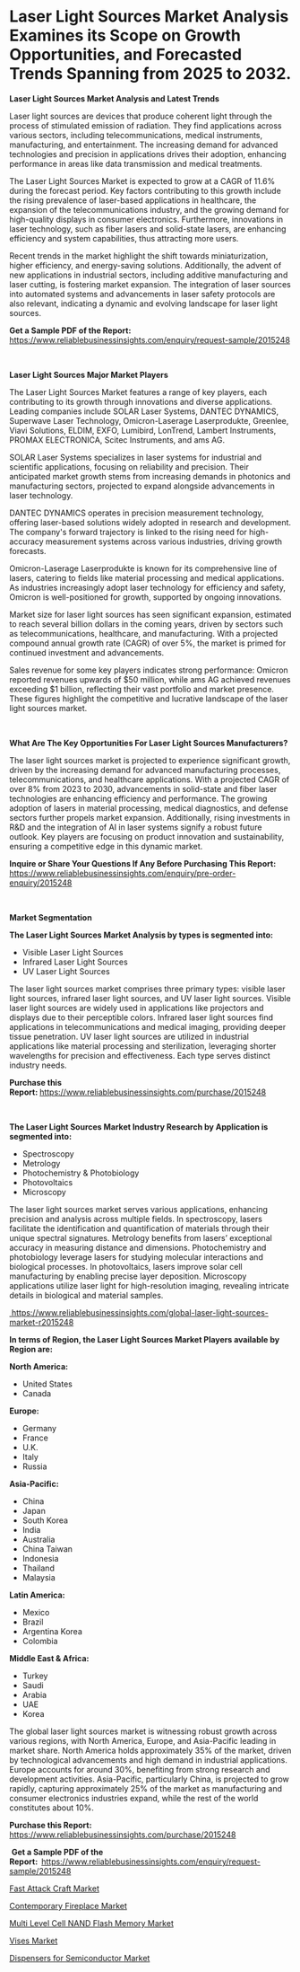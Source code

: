 <p><h1>Laser Light Sources Market Analysis Examines its Scope on Growth Opportunities, and Forecasted Trends Spanning from 2025 to 2032.</h1></p><p><strong>Laser Light Sources Market Analysis and Latest Trends</strong></p>
<p><p>Laser light sources are devices that produce coherent light through the process of stimulated emission of radiation. They find applications across various sectors, including telecommunications, medical instruments, manufacturing, and entertainment. The increasing demand for advanced technologies and precision in applications drives their adoption, enhancing performance in areas like data transmission and medical treatments.</p><p>The Laser Light Sources Market is expected to grow at a CAGR of 11.6% during the forecast period. Key factors contributing to this growth include the rising prevalence of laser-based applications in healthcare, the expansion of the telecommunications industry, and the growing demand for high-quality displays in consumer electronics. Furthermore, innovations in laser technology, such as fiber lasers and solid-state lasers, are enhancing efficiency and system capabilities, thus attracting more users.</p><p>Recent trends in the market highlight the shift towards miniaturization, higher efficiency, and energy-saving solutions. Additionally, the advent of new applications in industrial sectors, including additive manufacturing and laser cutting, is fostering market expansion. The integration of laser sources into automated systems and advancements in laser safety protocols are also relevant, indicating a dynamic and evolving landscape for laser light sources.</p></p>
<p><strong>Get a Sample PDF of the Report:&nbsp;</strong> <a href="https://www.reliablebusinessinsights.com/enquiry/request-sample/2015248?utm_campaign=1873&utm_medium=2&utm_source=Github&utm_content=ia&utm_term=29032025&utm_id=laser-light-sources">https://www.reliablebusinessinsights.com/enquiry/request-sample/2015248</a></p>
<p>&nbsp;</p>
<p><strong>Laser Light Sources Major Market Players</strong></p>
<p><p>The Laser Light Sources Market features a range of key players, each contributing to its growth through innovations and diverse applications. Leading companies include SOLAR Laser Systems, DANTEC DYNAMICS, Superwave Laser Technology, Omicron-Laserage Laserprodukte, Greenlee, Viavi Solutions, ELDIM, EXFO, Lumibird, LonTrend, Lambert Instruments, PROMAX ELECTRONICA, Scitec Instruments, and ams AG.</p><p>SOLAR Laser Systems specializes in laser systems for industrial and scientific applications, focusing on reliability and precision. Their anticipated market growth stems from increasing demands in photonics and manufacturing sectors, projected to expand alongside advancements in laser technology.</p><p>DANTEC DYNAMICS operates in precision measurement technology, offering laser-based solutions widely adopted in research and development. The company's forward trajectory is linked to the rising need for high-accuracy measurement systems across various industries, driving growth forecasts.</p><p>Omicron-Laserage Laserprodukte is known for its comprehensive line of lasers, catering to fields like material processing and medical applications. As industries increasingly adopt laser technology for efficiency and safety, Omicron is well-positioned for growth, supported by ongoing innovations.</p><p>Market size for laser light sources has seen significant expansion, estimated to reach several billion dollars in the coming years, driven by sectors such as telecommunications, healthcare, and manufacturing. With a projected compound annual growth rate (CAGR) of over 5%, the market is primed for continued investment and advancements.</p><p>Sales revenue for some key players indicates strong performance: Omicron reported revenues upwards of $50 million, while ams AG achieved revenues exceeding $1 billion, reflecting their vast portfolio and market presence. These figures highlight the competitive and lucrative landscape of the laser light sources market.</p></p>
<p>&nbsp;</p>
<p><strong>What Are The Key Opportunities For Laser Light Sources Manufacturers?</strong></p>
<p><p>The laser light sources market is projected to experience significant growth, driven by the increasing demand for advanced manufacturing processes, telecommunications, and healthcare applications. With a projected CAGR of over 8% from 2023 to 2030, advancements in solid-state and fiber laser technologies are enhancing efficiency and performance. The growing adoption of lasers in material processing, medical diagnostics, and defense sectors further propels market expansion. Additionally, rising investments in R&D and the integration of AI in laser systems signify a robust future outlook. Key players are focusing on product innovation and sustainability, ensuring a competitive edge in this dynamic market.</p></p>
<p><strong>Inquire or Share Your Questions If Any Before Purchasing This Report:</strong> <a href="https://www.reliablebusinessinsights.com/enquiry/pre-order-enquiry/2015248?utm_campaign=1873&utm_medium=2&utm_source=Github&utm_content=ia&utm_term=29032025&utm_id=laser-light-sources">https://www.reliablebusinessinsights.com/enquiry/pre-order-enquiry/2015248</a></p>
<p>&nbsp;</p>
<p><strong>Market Segmentation</strong></p>
<p><strong>The Laser Light Sources Market Analysis by types is segmented into:</strong></p>
<p><ul><li>Visible Laser Light Sources</li><li>Infrared Laser Light Sources</li><li>UV Laser Light Sources</li></ul></p>
<p><p>The laser light sources market comprises three primary types: visible laser light sources, infrared laser light sources, and UV laser light sources. Visible laser light sources are widely used in applications like projectors and displays due to their perceptible colors. Infrared laser light sources find applications in telecommunications and medical imaging, providing deeper tissue penetration. UV laser light sources are utilized in industrial applications like material processing and sterilization, leveraging shorter wavelengths for precision and effectiveness. Each type serves distinct industry needs.</p></p>
<p><strong>Purchase this Report:&nbsp;</strong><a href="https://www.reliablebusinessinsights.com/purchase/2015248?utm_campaign=1873&utm_medium=2&utm_source=Github&utm_content=ia&utm_term=29032025&utm_id=laser-light-sources">https://www.reliablebusinessinsights.com/purchase/2015248</a></p>
<p>&nbsp;</p>
<p><strong>The Laser Light Sources Market Industry Research by Application is segmented into:</strong></p>
<p><ul><li>Spectroscopy</li><li>Metrology</li><li>Photochemistry & Photobiology</li><li>Photovoltaics</li><li>Microscopy</li></ul></p>
<p><p>The laser light sources market serves various applications, enhancing precision and analysis across multiple fields. In spectroscopy, lasers facilitate the identification and quantification of materials through their unique spectral signatures. Metrology benefits from lasers’ exceptional accuracy in measuring distance and dimensions. Photochemistry and photobiology leverage lasers for studying molecular interactions and biological processes. In photovoltaics, lasers improve solar cell manufacturing by enabling precise layer deposition. Microscopy applications utilize laser light for high-resolution imaging, revealing intricate details in biological and material samples.</p></p>
<p><a href="https://www.reliablebusinessinsights.com/global-laser-light-sources-market-r2015248?utm_campaign=1873&utm_medium=2&utm_source=Github&utm_content=ia&utm_term=29032025&utm_id=laser-light-sources">&nbsp;https://www.reliablebusinessinsights.com/global-laser-light-sources-market-r2015248</a></p>
<p><strong>In terms of Region, the Laser Light Sources Market Players available by Region are:</strong></p>
<p>
    <p> <strong> North America: </strong>
        <ul>
            <li>United States</li>
            <li>Canada</li>
        </ul>
        </p> 
    <p> <strong> Europe: </strong>
        <ul>
            <li>Germany</li>
            <li>France</li>
            <li>U.K.</li>
            <li>Italy</li>
            <li>Russia</li>
        </ul>
        </p> 
    <p> <strong> Asia-Pacific: </strong>
        <ul>
            <li>China</li>
            <li>Japan</li>
            <li>South Korea</li>
            <li>India</li>
            <li>Australia</li>
            <li>China Taiwan</li>
            <li>Indonesia</li>
            <li>Thailand</li>
            <li>Malaysia</li>
        </ul>
        </p> 
    <p> <strong> Latin America: </strong>
        <ul>
            <li>Mexico</li>
            <li>Brazil</li>
            <li>Argentina Korea</li>
            <li>Colombia</li>
        </ul>
        </p> 
    <p> <strong> Middle East & Africa: </strong>
        <ul>
            <li>Turkey</li>
            <li>Saudi</li>
            <li>Arabia</li>
            <li>UAE</li>
            <li>Korea</li>
        </ul>
    </p>
    </p>
<p><p>The global laser light sources market is witnessing robust growth across various regions, with North America, Europe, and Asia-Pacific leading in market share. North America holds approximately 35% of the market, driven by technological advancements and high demand in industrial applications. Europe accounts for around 30%, benefiting from strong research and development activities. Asia-Pacific, particularly China, is projected to grow rapidly, capturing approximately 25% of the market as manufacturing and consumer electronics industries expand, while the rest of the world constitutes about 10%.</p></p>
<p><strong>Purchase this Report: </strong><a href="https://www.reliablebusinessinsights.com/purchase/2015248?utm_campaign=1873&utm_medium=2&utm_source=Github&utm_content=ia&utm_term=29032025&utm_id=laser-light-sources">https://www.reliablebusinessinsights.com/purchase/2015248</a></p>
<p>&nbsp;<strong>Get a Sample PDF of the Report:&nbsp;&nbsp;</strong><a href="https://www.reliablebusinessinsights.com/enquiry/request-sample/2015248?utm_campaign=1873&utm_medium=2&utm_source=Github&utm_content=ia&utm_term=29032025&utm_id=laser-light-sources">https://www.reliablebusinessinsights.com/enquiry/request-sample/2015248</a></p>
<p><strong></strong></p>
<p><p><a href="https://www.linkedin.com/pulse/comprehensive-analysis-fast-attack-craft-market-projected-xbtse?utm_campaign=1873&utm_medium=2&utm_source=Github&utm_content=ia&utm_term=29032025&utm_id=laser-light-sources">Fast Attack Craft Market</a></p><p><a href="https://www.linkedin.com/pulse/contemporary-fireplace-market-size-analysis-quantitative-uiqme?utm_campaign=1873&utm_medium=2&utm_source=Github&utm_content=ia&utm_term=29032025&utm_id=laser-light-sources">Contemporary Fireplace Market</a></p><p><a href="https://github.com/artussavasrv/Market-Research-Report-List-1/blob/main/multi-level-cell-nand-flash-memory-market.md?utm_campaign=1873&utm_medium=2&utm_source=Github&utm_content=ia&utm_term=29032025&utm_id=laser-light-sources">Multi Level Cell NAND Flash Memory Market</a></p><p><a href="https://www.linkedin.com/pulse/growth-forecast-vises-market-competitive-landscape-anticipated-4xmze?utm_campaign=1873&utm_medium=2&utm_source=Github&utm_content=ia&utm_term=29032025&utm_id=laser-light-sources">Vises Market</a></p><p><a href="https://github.com/abbasgwiltke/Market-Research-Report-List-1/blob/main/dispensers-for-semiconductor-market.md?utm_campaign=1873&utm_medium=2&utm_source=Github&utm_content=ia&utm_term=29032025&utm_id=laser-light-sources">Dispensers for Semiconductor Market</a></p></p>
